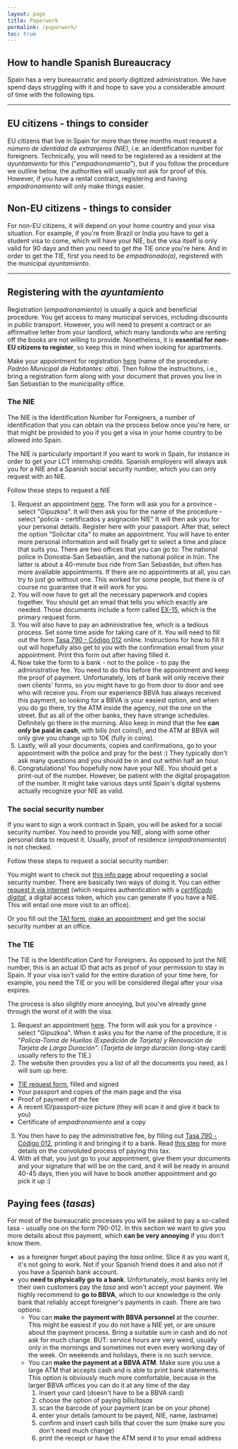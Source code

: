 ```yaml
---
layout: page
title: Paperwork
permalink: /paperwork/
toc: true
---
```


## How to handle Spanish Bureaucracy
Spain has a very bureaucratic and poorly digitized administration. We have spend days struggling with it and hope to save you a considerable amount of time with the following tips.

---

## EU citizens - things to consider
EU citizens that live in Spain for more than three months must request a *número de identidad de extranjeros (NIE)*, i.e. an identification number for foreigners. Technically, you will need to be registered as a resident at the *ayuntamiento* for this ("*empadronamiento*"), but if you follow the procedure we outline below, the authorities will usually not ask for proof of this. However, if you have a rental contract, registering and having *empadronamiento* will only make things easier. 

## Non-EU citizens - things to consider
For non-EU citizens, it will depend on your home country and your visa situation. For example, if you're from Brazil or India you have to get a student visa to come, which will have your NIE, but the visa itself is only valid for 90 days and then you need to get the TIE once you're here. And in order to get the TIE, first you need to be *empadronado(a)*, registered with the municipal *ayuntamiento*.

---

## Registering with the *ayuntamiento*
Registration (*empadronamiento*) is usually a quick and beneficial procedure. You get access to many municipal services, including discounts in public transport.
However, you will need to present a contract or an affirmative letter from your landlord, which many landlords who are renting off the books are not willing to provide. Nonetheless, it is **essential for non-EU citizens to register**, so keep this in mind when looking for apartments.

Make your appointment for registration [here](https://www.donostia.eus/info/udalinfo/Tramites.nsf/vTramites/8A56560AE3CA7957C125814500390C56?OpenDocument&idioma=cas&des=Ciudadan%EDa&id=D580485#) (name of the procedure: *Padrón Municipal de Habitantes: alta*). Then follow the instructions, i.e., bring a registration form along with your document that proves you live in San Sebastián to the municipality office.

### The NIE
The NIE is the Identification Number for Foreigners, a number of identification that you can obtain via the process below once you're here, or that might be provided to you if you get a visa in your home country to be allowed into Spain.

The NIE is particularly important if you want to work in Spain, for instance in order to get your LCT internship credits. Spanish employers will always ask you for a NIE and a Spanish social security number, which you can only request with an NIE.

Follow these steps to request a NIE
1. Request an appointment [here](https://sede.administracionespublicas.gob.es/pagina/index/directorio/icpplus/language/es_ES). The form will ask you for a province - select "Gipuzkoa". It will then ask you for the name of the procedure - select "policía - certificados y asignación NIE" It will then ask you for your personal details. Register here with your passport. After that, select the option "Solicitar cita" to make an appointment. You will have to enter more personal information and will finally get to select a time and place that suits you. There are two offices that you can go to: The national police in Donostia-San Sebastián, and the national police in Irún. The latter is about a 40-minute bus ride from San Sebastián, but often has more available appointments. If there are no appointments at all, you can try to just go without one. This worked for some people, but there is of course no guarantee that it will work for you.
2. You will now have to get all the necessary paperwork and copies together. You should get an email that tells you which exactly are needed. Those documents include a form called [EX-15](https://sede.policia.gob.es/portalCiudadano/extranjeria/EX15.pdf), which is the primary request form. 
3. You will also have to pay an administrative fee, which is a tedious process. Set some time aside for taking care of it. You will need to fill out the form [Tasa 790 - Código 012](https://sede.policia.gob.es/Tasa790_012/ImpresoRellenar) online. Instructions for how to fill it out will hopefully also get to you with the confirmation email from your appointment. Print this form out after having filled it.
5. Now take the form to a bank - not to the police - to pay the administrative fee. You need to do this before the appointment and keep the proof of payment. Unfortunately, lots of bank will only receive their own clients' forms, so you might have to go from door to door and see who will receive you. From our experience BBVA has always received this payment, so looking for a BBVA is your easiest option, and when you do go there, try the ATM inside the agency, not the one on the street. But as all of the other banks, they have strange schedules. Definitely go there in the morning. Also keep in mind that the fee **can only be paid in cash**, with bills (not coins!), and the ATM at BBVA will only give you change up to 10€ (fully in coins).
6. Lastly, will all your documents, copies and confirmations, go to your appointment with the police and pray for the best :) They typically don't ask many questions and you should be in and out within half an hour.
7. Congratulations! You hopefully now have your NIE. You should get a print-out of the number. However, be patient with the digital propagation of the number. It might take various days until Spain's digital systems actually recognize your NIE as valid.

### The social security number
If you want to sign a work contract in Spain, you will be asked for a social security number. You need to provide you NIE, along with some other personal data to request it. Usually, proof of residence (*empadronamiento*) is not checked.

Follow these steps to request a social security number:

You might want to check out [this info page](https://www.seg-social.es/wps/portal/wss/internet/InformacionUtil/44539/44084?changeLanguage=en) about requesting a social security number. There are basically two ways of doing it. You can either [request it via internet](https://sp.seg-social.es/ProsaInternet/OnlineAccess?ARQ.SPM.ACTION=LOGIN&ARQ.SPM.APPTYPE=SERVICE&ARQ.IDAPP=XV204100&PAUC.FORCE_IDP=IPCE&_ga=2.103625671.63756880.1636477911-2140256611.1635967704) (which requires authentication with a [*certificado digital*](https://www.sede.fnmt.gob.es/certificados/persona-fisica/obtener-certificado-software/solicitar-certificado), a digital access token, which you can generate if you have a NIE. This will entail one more visit to an office). 

Or you fill out the [TA1 form](https://www.seg-social.es/wps/portal/wss/internet/Trabajadores/Afiliacion/10817/31190/572), [make an appointment](https://www.seg-social.es/wps/portal/wss/internet/OficinaSeguridadSocial/) and get the social security number at an office.

### The TIE

The TIE is the Identification Card for Foreigners. As opposed to just the NIE number, this is an actual ID that acts as proof of your permission to stay in Spain. If your visa isn't valid for the entire duration of your time here, for example, you need the TIE or you will be considered illegal after your visa expires.

The process is also slightly more annoying, but you've already gone through the worst of it with the visa.

1. Request an appointment [here](https://sede.administracionespublicas.gob.es/pagina/index/directorio/icpplus/language/es_ES). The form will ask you for a province - select "Gipuzkoa". When it asks you for the name of the procedure, it is "*Policía-Toma de Huellas (Expedición de Tarjeta) y Renovación de Tarjeta de Larga Duración*". (*Tarjeta de larga duración* (long-stay card) usually refers to the TIE.)
2. The website then provides you a list of all the documents you need, as I will sum up here:
* [TIE request form](https://extranjeros.inclusion.gob.es/ficheros/Modelos_solicitudes/mod_solicitudes2/17-Formulario_TIE.pdf), filled and signed
* Your passport and copies of the main page and the visa
* Proof of payment of the fee
* A recent ID/passport-size picture (they will scan it and give it back to you)
* Certificate of *empadronamiento* and a copy
3. You then have to pay the administrative fee, by filling out [Tasa 790 - Código 012](https://sede.policia.gob.es/Tasa790_012/ImpresoRellenar), printing it and bringing it to a bank. Read [this step](#feeprocess) for more details on the convoluted process of paying this tax.
4. With all that, you just go to your appointment, give them your documents and your signature that will be on the card, and it will be ready in around 40-45 days, then you will have to book another appointment and go pick it up :)


## Paying fees (*tasas*)
For most of the bureaucratic processes you will be asked to pay a so-called tasa - usually one on the form 790-012. In this section we want to give you more details about this payment, which **can be very annoying** if you don't know them.
- as a foreigner forget about paying the *tasa* online. Slice it as you want it, it's not going to work. Not if your Spanish friend does it and also not if you have a Spanish bank account.
- you **need to physically go to a bank**. Unfortunately, most banks only let their own customers pay the *tasa* and won't accept your payment. We highly recommend to **go to BBVA**, which to our knowledge is the only bank that reliably accept foreigner's payments in cash. There are two options:
  - You can **make the payment with BBVA personnel** at the counter. This might be easiest if you do not have a NIE yet, or are unsure about the payment process. Bring a suitable sum in cash and do not ask for much change. BUT: service hours are very weird, usually only in the mornings and sometimes not even every working day of the week. On weekends and holidays, there is no such service.
  - You can **make the payment at a BBVA ATM**. Make sure you use a large ATM that accepts cash and is able to print bank statements. This option is obviously much more comfortable, because in the larger BBVA offices you can do it at any time of the day
    1. Insert your card (doesn't have to be a BBVA card)
    2. choose the option of paying bills/*tasas*
    3. scan the barcode of your payment (can be on your phone)
    4. enter your details (amount to be payed, NIE, name, lastname)
    5. confirm and insert cash bills that cover the sum (make sure you don't need much change)
    6. print the receipt or have the ATM send it to your email address
